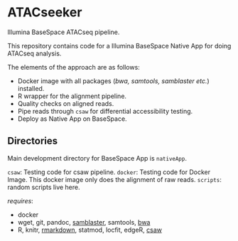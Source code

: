 # ATACseeker

Illumina BaseSpace ATACseq pipeline. 

This repository contains code for a Illumina BaseSpace Native App for doing ATACseq analysis.

The elements of the approach are as follows: 

* Docker image with all packages (*bwa, samtools, samblaster etc.*) installed. 
* R wrapper for the alignment pipeline. 
* Quality checks on aligned reads.
* Pipe reads through `csaw` for differential accessibility testing.
* Deploy as Native App on BaseSpace. 

## Directories

Main development directory for BaseSpace App is `nativeApp`.

`csaw`: Testing code for csaw pipeline.
`docker`: Testing code for Docker Image. This docker image only does the alignment of raw reads.
`scripts`: random scripts live here.

*requires*: 
* docker 
* wget, git, pandoc, [samblaster](https://github.com/GregoryFaust/samblaster), samtools, [bwa](https://github.com/lh3/bwa)
* R, knitr, [rmarkdown](https://cran.r-project.org/web/packages/rmarkdown/index.html), statmod, locfit, edgeR, [csaw](http://bioconductor.org/packages/release/bioc/html/csaw.html)
